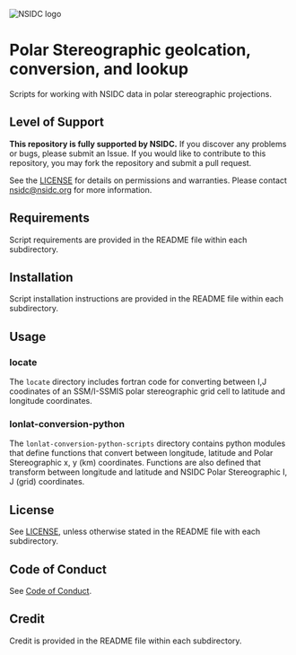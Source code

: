 ![NSIDC logo](/images/NSIDC_logo_2018_poster-1.png)

# Polar Stereographic geolcation, conversion, and lookup

Scripts for working with NSIDC data in polar stereographic projections.

## Level of Support

<b>This repository is fully supported by NSIDC.</b> If you discover any problems or
bugs, please submit an Issue. If you would like to contribute to this
repository, you may fork the repository and submit a pull request.

See the [LICENSE](LICENSE) for details on permissions and warranties. Please
contact nsidc@nsidc.org for more information.

## Requirements

Script requirements are provided in the README file within each subdirectory.


## Installation

Script installation instructions are provided in the README file within each subdirectory.

## Usage

### locate

The `locate` directory includes fortran code for converting between I,J
coodinates of an SSM/I-SSMIS polar stereographic grid cell to latitude and longitude coordinates.

### lonlat-conversion-python

The `lonlat-conversion-python-scripts` directory contains python modules that
define functions that convert between longitude, latitude and Polar
Stereographic x, y (km) coordinates. Functions are also defined that transform
between longitude and latitude and NSIDC Polar Stereographic I, J (grid)
coordinates.

## License

See [LICENSE](LICENSE), unless otherwise stated in the README file with each subdirectory.

## Code of Conduct

See [Code of Conduct](CODE_OF_CONDUCT.md).

## Credit

Credit is provided in the README file within each subdirectory.
